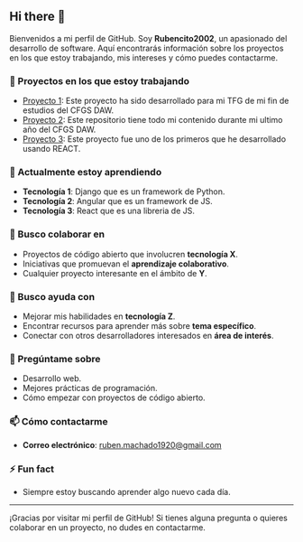 <!--## Hi there 👋


**Rubencito2002/Rubencito2002** is a ✨ _special_ ✨ repository because its `README.md` (this file) appears on your GitHub profile.

Here are some ideas to get you started:

- 🔭 I’m currently working on ...
- 🌱 I’m currently learning ...
- 👯 I’m looking to collaborate on ...
- 🤔 I’m looking for help with ...
- 💬 Ask me about ...
- 📫 How to reach me: ...
- 😄 Pronouns: ...
- ⚡ Fun fact: ...
-->

## Hi there 👋

<!--
**Rubencito2002/Rubencito2002** is a ✨ _special_ ✨ repository because its `README.md` (this file) appears on your GitHub profile.
-->

Bienvenidos a mi perfil de GitHub. Soy **Rubencito2002**, un apasionado del desarrollo de software. Aquí encontrarás información sobre los proyectos en los que estoy trabajando, mis intereses y cómo puedes contactarme.

### 🔭 Proyectos en los que estoy trabajando

- [Proyecto 1](https://github.com/Rubencito2002/proyectoIntegrado): Este proyecto ha sido desarrollado para mi TFG de mi fin de estudios del CFGS DAW.
- [Proyecto 2](https://github.com/Rubencito2002/DAW): Este repositorio tiene todo mi contenido durante mi ultimo año del CFGS DAW.
- [Proyecto 3](https://github.com/Rubencito2002/marvel-explorer): Este proyecto fue uno de los primeros que he desarrollado usando REACT.

### 🌱 Actualmente estoy aprendiendo

- **Tecnología 1**: Django que es un framework de Python.
- **Tecnología 2**: Angular que es un framework de JS.
- **Tecnología 3**: React que es una libreria de JS.

### 👯 Busco colaborar en

- Proyectos de código abierto que involucren **tecnología X**.
- Iniciativas que promuevan el **aprendizaje colaborativo**.
- Cualquier proyecto interesante en el ámbito de **Y**.

### 🤔 Busco ayuda con

- Mejorar mis habilidades en **tecnología Z**.
- Encontrar recursos para aprender más sobre **tema específico**.
- Conectar con otros desarrolladores interesados en **área de interés**.

### 💬 Pregúntame sobre

- Desarrollo web.
- Mejores prácticas de programación.
- Cómo empezar con proyectos de código abierto.

### 📫 Cómo contactarme

- **Correo electrónico**: [ruben.machado1920@gmail.com](mailto:ruben.machado1920@gmail.com)
<!--
- **LinkedIn**: [tuperfil](https://www.linkedin.com/in/tuperfil) 
-->

### ⚡ Fun fact

- Siempre estoy buscando aprender algo nuevo cada día.

---

¡Gracias por visitar mi perfil de GitHub! Si tienes alguna pregunta o quieres colaborar en un proyecto, no dudes en contactarme.
